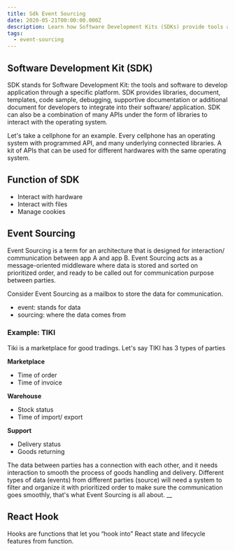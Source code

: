 ```yaml
---
title: Sdk Event Sourcing
date: 2020-05-21T00:00:00.000Z
description: Learn how Software Development Kits (SDKs) provide tools and APIs for app development, and discover how Event Sourcing manages data communication between systems efficiently.
tags:
  - event-sourcing
---
```


## Software Development Kit (SDK)

SDK stands for Software Development Kit: the tools and software to develop application through a specific platform. SDK provides libraries, document, templates, code sample, debugging, supportive documentation or additional document for developers to integrate into their software/ application. SDK can also be a combination of many APIs under the form of libraries to interact with the operating system.

Let's take a cellphone for an example. Every cellphone has an operating system with programmed API, and many underlying connected libraries. A kit of APIs that can be used for different hardwares with the same operating system.

## Function of SDK

* Interact with hardware
* Interact with files
* Manage cookies

## Event Sourcing

Event Sourcing is a term for an architecture that is designed for interaction/ communication between app A and app B. Event Sourcing acts as a message-oriented middleware where data is stored and sorted on prioritized order, and ready to be called out for communication purpose between parties.

Consider Event Sourcing as a mailbox to store the data for communication.

* event: stands for data
* sourcing: where the data comes from

### Example: TIKI

Tiki is a marketplace for good tradings. Let's say TIKI has 3 types of parties

**Marketplace**

* Time of order
* Time of invoice

**Warehouse**

* Stock status
* Time of import/ export

**Support**

* Delivery status
* Goods returning

The data between parties has a connection with each other, and it needs interaction to smooth the process of goods handling and delivery. Different types of data (events) from different parties (source) will need a system to filter and organize it with prioritized order to make sure the communication goes smoothly, that's what Event Sourcing is all about. __

## React Hook

Hooks are functions that let you “hook into” React state and lifecycle features from function.

